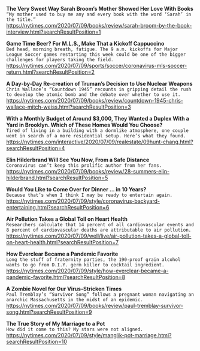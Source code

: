**The Very Sweet Way Sarah Broom’s Mother Showed Her Love With Books**\
`“My mother used to buy me any and every book with the word ‘Sarah’ in the title.”`\
https://nytimes.com/2020/07/09/books/review/sarah-broom-by-the-book-interview.html?searchResultPosition=1

**Game Time Beer? For M.L.S., Make That a Kickoff Cappuccino**\
`Bed head, morning breath, fatigue. The 9 a.m. kickoffs for Major League Soccer games restarting this week could be one of the bigger challenges for players taking the field.`\
https://nytimes.com/2020/07/09/sports/soccer/coronavirus-mls-soccer-return.html?searchResultPosition=2

**A Day-by-Day Re-creation of Truman’s Decision to Use Nuclear Weapons**\
`Chris Wallace’s “Countdown 1945” recounts in gripping detail the rush to develop the atomic bomb and the debate over whether to use it.`\
https://nytimes.com/2020/07/09/books/review/countdown-1945-chris-wallace-mitch-weiss.html?searchResultPosition=3

**With a Monthly Budget of Around $3,000, They Wanted a Duplex With a Yard in Brooklyn. Which of These Homes Would You Choose?**\
`Tired of living in a building with a dormlike atmosphere, one couple went in search of a more residential setup. Here’s what they found.`\
https://nytimes.com/interactive/2020/07/09/realestate/09hunt-chang.html?searchResultPosition=4

**Elin Hilderbrand Will See You Now, From a Safe Distance**\
`Coronavirus can’t keep this prolific author from her fans.`\
https://nytimes.com/2020/07/09/books/review/28-summers-elin-hilderbrand.html?searchResultPosition=5

**Would You Like to Come Over for Dinner … in 10 Years?**\
`Because that’s when I think I may be ready to entertain again.`\
https://nytimes.com/2020/07/09/style/coronavirus-backyard-entertaining.html?searchResultPosition=6

**Air Pollution Takes a Global Toll on Heart Health**\
`Researchers calculate that 14 percent of all cardiovascular events and 8 percent of cardiovascular deaths are attributable to air pollution.`\
https://nytimes.com/2020/07/09/well/live/air-pollution-takes-a-global-toll-on-heart-health.html?searchResultPosition=7

**How Everclear Became a Pandemic Favorite**\
`Long the stuff of fraternity parties, the 190-proof grain alcohol wants to go from D.I.Y. germ killer to cocktail ingredient.`\
https://nytimes.com/2020/07/09/style/how-everclear-became-a-pandemic-favorite.html?searchResultPosition=8

**A Zombie Novel for Our Virus-Stricken Times**\
`Paul Tremblay’s “Survivor Song” follows a pregnant woman navigating an anarchic Massachusetts in the midst of an epidemic.`\
https://nytimes.com/2020/07/09/books/review/paul-tremblay-survivor-song.html?searchResultPosition=9

**The True Story of My Marriage to a Pot**\
`How did it come to this? My stars were not aligned.`\
https://nytimes.com/2020/07/09/style/manglik-pot-marriage.html?searchResultPosition=10

